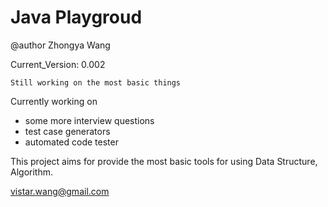 
<h1>Java Playgroud</h1>	
@author Zhongya Wang

Current_Version: 0.002
    
`Still working on the most basic things`

Currently working on

<ul>
<li> some more interview questions </li>
<li> test case generators </li>
<li> automated code tester </li>
</ul>

This project aims for provide the most basic tools for using
Data Structure, Algorithm.


<a href="mailto: vistar.wang@gmail.com"> vistar.wang@gmail.com</a>




